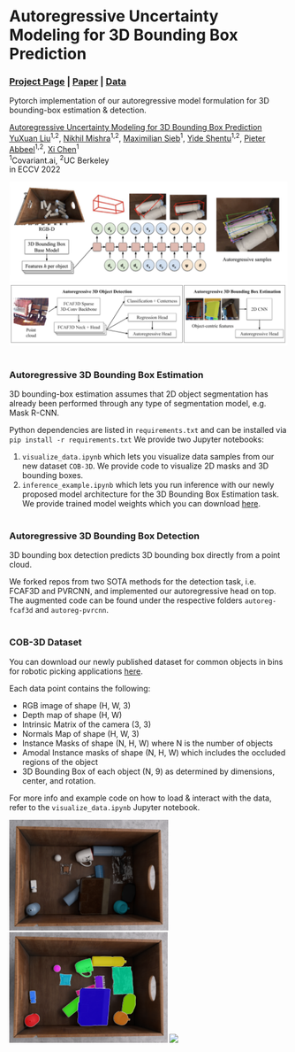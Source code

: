 # Autoregressive Uncertainty Modeling for 3D Bounding Box Prediction
### [Project Page](https://sites.google.com/view/autoreg-bbox) | [Paper]() | [Data](https://drive.google.com/drive/u/1/folders/1dIH3SjsrWbSMvXIfrwcocQbM_73Io0vC)

Pytorch implementation of our autoregressive model formulation for 3D bounding-box estimation & detection. 


[Autoregressive Uncertainty Modeling for 3D Bounding Box Prediction](https://sites.google.com/view/autoreg-bbox)  
 [YuXuan Liu](https://yuxuanliu.com/)<sup>1,2</sup>,
 [Nikhil Mishra](https://nikhilmishra000.github.io/)<sup>1,2</sup>,
 [Maximilian Sieb](https://msieb1.github.io/)<sup>1</sup>,
 [Yide Shentu]()<sup>1,2</sup>,
 [Pieter Abbeel](https://people.eecs.berkeley.edu/~pabbeel/)<sup>1,2</sup>,
 [Xi Chen](https://peterchen.us/)<sup>1</sup> <br>
 <sup>1</sup>Covariant.ai, <sup>2</sup>UC Berkeley \
in ECCV 2022 

<img src='imgs/model.png'/>
<img src='imgs/model-2.png'/>
<br/><br/>

### Autoregressive 3D Bounding Box Estimation
3D bounding-box estimation assumes that 2D object segmentation has already been performed through any type of segmentation model, e.g. Mask R-CNN.

Python dependencies are listed in `requirements.txt` and can be installed via `pip install -r requirements.txt`
We provide two Jupyter notebooks:
1. `visualize_data.ipynb` which lets you visualize data samples from our new dataset `COB-3D`. We provide code to visualize 2D masks and 3D bounding boxes.
2. `inference_example.ipynb` which lets you run inference with our newly proposed model architecture for the 3D Bounding Box Estimation task. We provide trained model weights which you can download [here](https://drive.google.com/drive/u/1/folders/1dIH3SjsrWbSMvXIfrwcocQbM_73Io0vC).
<br/><br/>

### Autoregressive 3D Bounding Box Detection

3D bounding box detection predicts 3D bounding box directly from a point cloud.

We forked repos from two SOTA methods for the detection task, i.e. FCAF3D and PVRCNN, and implemented our autoregressive head on top. The augmented code can be found under the respective folders `autoreg-fcaf3d` and `autoreg-pvrcnn`.
<br/><br/>
### COB-3D Dataset
You can download our newly published dataset for common objects in bins for robotic picking applications [here](https://drive.google.com/drive/u/1/folders/1dIH3SjsrWbSMvXIfrwcocQbM_73Io0vC).

Each data point contains the following:

- RGB image of shape (H, W, 3)
- Depth map of shape (H, W)
- Intrinsic Matrix of the camera (3, 3)
- Normals Map of shape (H, W, 3)
- Instance Masks of shape (N, H, W) where N is the number of objects
- Amodal Instance masks of shape (N, H, W) which includes the occluded regions of the object
- 3D Bounding Box of each object (N, 9) as determined by dimensions, center, and rotation.

For more info and example code on how to load & interact with the data, refer to the `visualize_data.ipynb` Jupyter notebook.


<img src='imgs/rgb.png' height=200/>
<img src='imgs/segm.png' height=200/>
<img src='imgs/bbox3d.gif' height=200/>